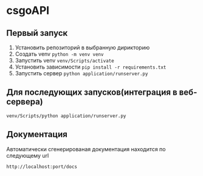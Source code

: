 # csgoAPI

## Первый запуск

1. Установить репозиторий в выбранную дирикторию
2. Создать venv `python -m venv venv`
3. Запустить venv `venv/Scripts/activate`
4. Установить зависимости `pip install -r requirements.txt`
5. Запустить сервер `python application/runserver.py`

## Для последующих запусков(интеграция в веб-сервера)

`venv/Scripts/python application/runserver.py`

## Документация

Автоматически сгенерированая документация находится по следующему url

`http://localhost:port/docs`

